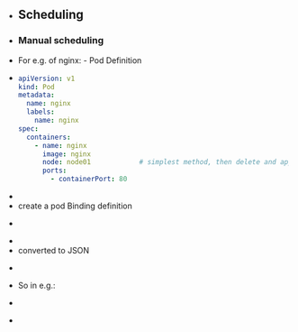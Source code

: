 - ## Scheduling
- ### Manual scheduling
- For e.g. of nginx: - Pod Definition
- ```yaml
  apiVersion: v1
  kind: Pod
  metadata:
    name: nginx
    labels:
      name: nginx
  spec:
    containers:
      - name: nginx
        image: nginx
        node: node01			# simplest method, then delete and apply to create pod
        ports:
          - containerPort: 80
  
  ```
-
- create a pod Binding definition
- ```yaml
  ```
-
- converted to JSON
- ```json
  ```
- So in e.g.:
- ```cmake
  ```
-